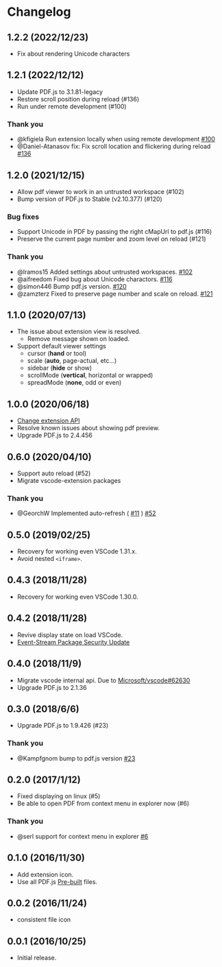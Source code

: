 # Changelog

## 1.2.2 (2022/12/23)

- Fix about rendering Unicode characters

## 1.2.1 (2022/12/12)

- Update PDF.js to 3.1.81-legacy
- Restore scroll position during reload (#136)
- Run under remote development (#100)

### Thank you

- @kfigiela Run extension locally when using remote development [#100](https://github.com/tomoki1207/vscode-pdfviewer/issues/100)
- @Daniel-Atanasov fix: Fix scroll location and flickering during reload [#136](https://github.com/tomoki1207/vscode-pdfviewer/issues/136)

## 1.2.0 (2021/12/15)

- Allow pdf viewer to work in an untrusted workspace (#102)
- Bump version of PDF.js to Stable (v2.10.377) (#120)

### Bug fixes

- Support Unicode in PDF by passing the right cMapUrl to pdf.js (#116)
- Preserve the current page number and zoom level on reload (#121)

### Thank you
- @lramos15 Added settings about untrusted workspaces. [#102](https://github.com/tomoki1207/vscode-pdfviewer/issues/102)
- @aifreedom Fixed bug about Unicode charactors. [#116](https://github.com/tomoki1207/vscode-pdfviewer/issues/116)
- @simon446 Bump pdf.js version. [#120](https://github.com/tomoki1207/vscode-pdfviewer/issues/120)
- @zamzterz Fixed to preserve page number and scale on reload. [#121](https://github.com/tomoki1207/vscode-pdfviewer/issues/121)

## 1.1.0 (2020/07/13)

- The issue about extension view is resolved.
  + Remove message shown on loaded. 
- Support default viewer settings
  + cursor (**hand** or tool)
  + scale (**auto**, page-actual, etc...)
  + sidebar (**hide** or show)
  + scrollMode (**vertical**, horizontal or wrapped)
  + spreadMode (**none**, odd or even)

## 1.0.0 (2020/06/18)

- [Change extension API](https://github.com/microsoft/vscode/issues/77131)
- Resolve known issues about showing pdf preview.
- Upgrade PDF.js to 2.4.456

## 0.6.0 (2020/04/10)

- Support auto reload (#52)
- Migrate vscode-extension packages

### Thank you
- @GeorchW Implemented auto-refresh ( [#11](https://github.com/tomoki1207/vscode-pdfviewer/issues/11) )  [#52](https://github.com/tomoki1207/vscode-pdfviewer/issues/52)

## 0.5.0 (2019/02/25)

- Recovery for working even VSCode 1.31.x.
- Avoid nested `<iframe>`.

## 0.4.3 (2018/11/28)

- Recovery for working even VSCode 1.30.0.

## 0.4.2 (2018/11/28)

- Revive display state on load VSCode.
- [Event-Stream Package Security Update](https://code.visualstudio.com/blogs/2018/11/26/event-stream)

## 0.4.0 (2018/11/9)

- Migrate vscode internal api. Due to [Microsoft/vscode#62630](https://github.com/Microsoft/vscode/issues/62630)
- Upgrade PDF.js to 2.1.36

## 0.3.0 (2018/6/6)

- Upgrade PDF.js to 1.9.426 (#23)

### Thank you
- @Kampfgnom bump to pdf.js version [#23](https://github.com/tomoki1207/vscode-pdfviewer/issues/23)

## 0.2.0 (2017/1/12)

- Fixed displaying on linux (#5)
- Be able to open PDF from context menu in explorer now (#6)

### Thank you
- @serl support for context menu in explorer [#6](https://github.com/tomoki1207/vscode-pdfviewer/issues/6)

## 0.1.0 (2016/11/30)

- Add extension icon.
- Use all PDF.js [Pre-built](https://mozilla.github.io/pdf.js/getting_started/#download) files.

## 0.0.2 (2016/11/24)

- consistent file icon

## 0.0.1 (2016/10/25)

- Initial release.
